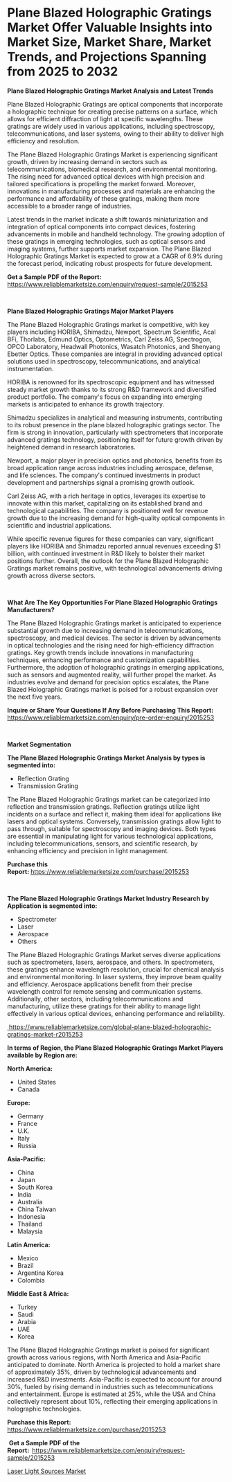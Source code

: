 <p><h1>Plane Blazed Holographic Gratings Market Offer Valuable Insights into Market Size, Market Share, Market Trends, and Projections Spanning from 2025 to 2032</h1></p><p><strong>Plane Blazed Holographic Gratings Market Analysis and Latest Trends</strong></p>
<p><p>Plane Blazed Holographic Gratings are optical components that incorporate a holographic technique for creating precise patterns on a surface, which allows for efficient diffraction of light at specific wavelengths. These gratings are widely used in various applications, including spectroscopy, telecommunications, and laser systems, owing to their ability to deliver high efficiency and resolution.</p><p>The Plane Blazed Holographic Gratings Market is experiencing significant growth, driven by increasing demand in sectors such as telecommunications, biomedical research, and environmental monitoring. The rising need for advanced optical devices with high precision and tailored specifications is propelling the market forward. Moreover, innovations in manufacturing processes and materials are enhancing the performance and affordability of these gratings, making them more accessible to a broader range of industries.</p><p>Latest trends in the market indicate a shift towards miniaturization and integration of optical components into compact devices, fostering advancements in mobile and handheld technology. The growing adoption of these gratings in emerging technologies, such as optical sensors and imaging systems, further supports market expansion. The Plane Blazed Holographic Gratings Market is expected to grow at a CAGR of 6.9% during the forecast period, indicating robust prospects for future development.</p></p>
<p><strong>Get a Sample PDF of the Report:&nbsp;</strong> <a href="https://www.reliablemarketsize.com/enquiry/request-sample/2015253?utm_campaign=973&utm_medium=2&utm_source=Github&utm_content=ia&utm_term=17012025&utm_id=plane-blazed-holographic-gratings">https://www.reliablemarketsize.com/enquiry/request-sample/2015253</a></p>
<p>&nbsp;</p>
<p><strong>Plane Blazed Holographic Gratings Major Market Players</strong></p>
<p><p>The Plane Blazed Holographic Gratings market is competitive, with key players including HORIBA, Shimadzu, Newport, Spectrum Scientific, Acal BFi, Thorlabs, Edmund Optics, Optometrics, Carl Zeiss AG, Spectrogon, OPCO Laboratory, Headwall Photonics, Wasatch Photonics, and Shenyang Ebetter Optics. These companies are integral in providing advanced optical solutions used in spectroscopy, telecommunications, and analytical instrumentation.</p><p>HORIBA is renowned for its spectroscopic equipment and has witnessed steady market growth thanks to its strong R&D framework and diversified product portfolio. The company's focus on expanding into emerging markets is anticipated to enhance its growth trajectory.</p><p>Shimadzu specializes in analytical and measuring instruments, contributing to its robust presence in the plane blazed holographic gratings sector. The firm is strong in innovation, particularly with spectrometers that incorporate advanced gratings technology, positioning itself for future growth driven by heightened demand in research laboratories.</p><p>Newport, a major player in precision optics and photonics, benefits from its broad application range across industries including aerospace, defense, and life sciences. The company's continued investments in product development and partnerships signal a promising growth outlook.</p><p>Carl Zeiss AG, with a rich heritage in optics, leverages its expertise to innovate within this market, capitalizing on its established brand and technological capabilities. The company is positioned well for revenue growth due to the increasing demand for high-quality optical components in scientific and industrial applications.</p><p>While specific revenue figures for these companies can vary, significant players like HORIBA and Shimadzu reported annual revenues exceeding $1 billion, with continued investment in R&D likely to bolster their market positions further. Overall, the outlook for the Plane Blazed Holographic Gratings market remains positive, with technological advancements driving growth across diverse sectors.</p></p>
<p>&nbsp;</p>
<p><strong>What Are The Key Opportunities For Plane Blazed Holographic Gratings Manufacturers?</strong></p>
<p><p>The Plane Blazed Holographic Gratings market is anticipated to experience substantial growth due to increasing demand in telecommunications, spectroscopy, and medical devices. The sector is driven by advancements in optical technologies and the rising need for high-efficiency diffraction gratings. Key growth trends include innovations in manufacturing techniques, enhancing performance and customization capabilities. Furthermore, the adoption of holographic gratings in emerging applications, such as sensors and augmented reality, will further propel the market. As industries evolve and demand for precision optics escalates, the Plane Blazed Holographic Gratings market is poised for a robust expansion over the next five years.</p></p>
<p><strong>Inquire or Share Your Questions If Any Before Purchasing This Report:</strong> <a href="https://www.reliablemarketsize.com/enquiry/pre-order-enquiry/2015253?utm_campaign=973&utm_medium=2&utm_source=Github&utm_content=ia&utm_term=17012025&utm_id=plane-blazed-holographic-gratings">https://www.reliablemarketsize.com/enquiry/pre-order-enquiry/2015253</a></p>
<p>&nbsp;</p>
<p><strong>Market Segmentation</strong></p>
<p><strong>The Plane Blazed Holographic Gratings Market Analysis by types is segmented into:</strong></p>
<p><ul><li>Reflection Grating</li><li>Transmission Grating</li></ul></p>
<p><p>The Plane Blazed Holographic Gratings market can be categorized into reflection and transmission gratings. Reflection gratings utilize light incidents on a surface and reflect it, making them ideal for applications like lasers and optical systems. Conversely, transmission gratings allow light to pass through, suitable for spectroscopy and imaging devices. Both types are essential in manipulating light for various technological applications, including telecommunications, sensors, and scientific research, by enhancing efficiency and precision in light management.</p></p>
<p><strong>Purchase this Report:&nbsp;</strong><a href="https://www.reliablemarketsize.com/purchase/2015253?utm_campaign=973&utm_medium=2&utm_source=Github&utm_content=ia&utm_term=17012025&utm_id=plane-blazed-holographic-gratings">https://www.reliablemarketsize.com/purchase/2015253</a></p>
<p>&nbsp;</p>
<p><strong>The Plane Blazed Holographic Gratings Market Industry Research by Application is segmented into:</strong></p>
<p><ul><li>Spectrometer</li><li>Laser</li><li>Aerospace</li><li>Others</li></ul></p>
<p><p>The Plane Blazed Holographic Gratings Market serves diverse applications such as spectrometers, lasers, aerospace, and others. In spectrometers, these gratings enhance wavelength resolution, crucial for chemical analysis and environmental monitoring. In laser systems, they improve beam quality and efficiency. Aerospace applications benefit from their precise wavelength control for remote sensing and communication systems. Additionally, other sectors, including telecommunications and manufacturing, utilize these gratings for their ability to manage light effectively in various optical devices, enhancing performance and reliability.</p></p>
<p><a href="https://www.reliablemarketsize.com/global-plane-blazed-holographic-gratings-market-r2015253?utm_campaign=973&utm_medium=2&utm_source=Github&utm_content=ia&utm_term=17012025&utm_id=plane-blazed-holographic-gratings">&nbsp;https://www.reliablemarketsize.com/global-plane-blazed-holographic-gratings-market-r2015253</a></p>
<p><strong>In terms of Region, the Plane Blazed Holographic Gratings Market Players available by Region are:</strong></p>
<p>
    <p> <strong> North America: </strong>
        <ul>
            <li>United States</li>
            <li>Canada</li>
        </ul>
        </p> 
    <p> <strong> Europe: </strong>
        <ul>
            <li>Germany</li>
            <li>France</li>
            <li>U.K.</li>
            <li>Italy</li>
            <li>Russia</li>
        </ul>
        </p> 
    <p> <strong> Asia-Pacific: </strong>
        <ul>
            <li>China</li>
            <li>Japan</li>
            <li>South Korea</li>
            <li>India</li>
            <li>Australia</li>
            <li>China Taiwan</li>
            <li>Indonesia</li>
            <li>Thailand</li>
            <li>Malaysia</li>
        </ul>
        </p> 
    <p> <strong> Latin America: </strong>
        <ul>
            <li>Mexico</li>
            <li>Brazil</li>
            <li>Argentina Korea</li>
            <li>Colombia</li>
        </ul>
        </p> 
    <p> <strong> Middle East & Africa: </strong>
        <ul>
            <li>Turkey</li>
            <li>Saudi</li>
            <li>Arabia</li>
            <li>UAE</li>
            <li>Korea</li>
        </ul>
    </p>
    </p>
<p><p>The Plane Blazed Holographic Gratings market is poised for significant growth across various regions, with North America and Asia-Pacific anticipated to dominate. North America is projected to hold a market share of approximately 35%, driven by technological advancements and increased R&D investments. Asia-Pacific is expected to account for around 30%, fueled by rising demand in industries such as telecommunications and entertainment. Europe is estimated at 25%, while the USA and China collectively represent about 10%, reflecting their emerging applications in holographic technologies.</p></p>
<p><strong>Purchase this Report: </strong><a href="https://www.reliablemarketsize.com/purchase/2015253?utm_campaign=973&utm_medium=2&utm_source=Github&utm_content=ia&utm_term=17012025&utm_id=plane-blazed-holographic-gratings">https://www.reliablemarketsize.com/purchase/2015253</a></p>
<p>&nbsp;<strong>Get a Sample PDF of the Report:&nbsp;&nbsp;</strong><a href="https://www.reliablemarketsize.com/enquiry/request-sample/2015253?utm_campaign=973&utm_medium=2&utm_source=Github&utm_content=ia&utm_term=17012025&utm_id=plane-blazed-holographic-gratings">https://www.reliablemarketsize.com/enquiry/request-sample/2015253</a></p>
<p><strong></strong></p>
<p><p><a href="https://github.com/castoriffic/Market-Research-Report-List-5/blob/main/laser-light-sources-market.md?utm_campaign=973&utm_medium=2&utm_source=Github&utm_content=ia&utm_term=17012025&utm_id=plane-blazed-holographic-gratings">Laser Light Sources Market</a></p></p>